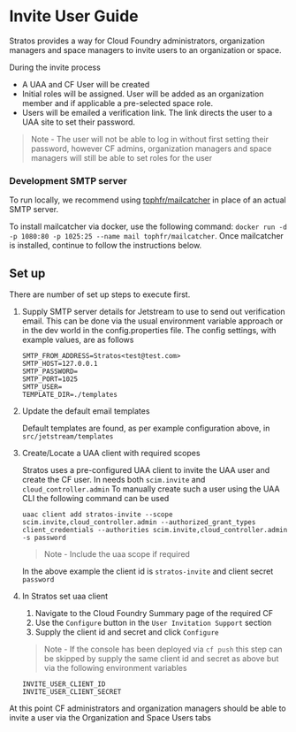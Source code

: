 # Invite User Guide

Stratos provides a way for Cloud Foundry administrators, organization managers and space managers to invite users to an organization or space.

During the invite process

- A UAA and CF User will be created
- Initial roles will be assigned. User will be added as an organization member and if applicable a pre-selected space role.
- Users will be emailed a verification link. The link directs the user to a UAA site to set their password.

> Note - The user will not be able to log in without first setting their password, however CF admins, organization managers and space managers will still be able to set roles for the user

### Development SMTP server
 To run locally, we recommend using [tophfr/mailcatcher](https://hub.docker.com/r/tophfr/mailcatcher/) in place of an actual SMTP server.

 To install mailcatcher via docker, use the following command: `docker run -d -p 1080:80 -p 1025:25 --name mail tophfr/mailcatcher`. Once mailcatcher is installed, continue to follow the instructions below.

## Set up

There are number of set up steps to execute first.

 

1) Supply SMTP server details for Jetstream to use to send out verification email. This can be done via the usual environment variable
   approach or in the dev world in the config.properties file. The config settings, with example values, are as follows

   ```
   SMTP_FROM_ADDRESS=Stratos<test@test.com>
   SMTP_HOST=127.0.0.1
   SMTP_PASSWORD=
   SMTP_PORT=1025
   SMTP_USER=
   TEMPLATE_DIR=./templates
   ```

2) Update the default email templates

   Default templates are found, as per example configuration above, in `src/jetstream/templates`

3) Create/Locate a UAA client with required scopes

   Stratos uses a pre-configured UAA client to invite the UAA user and create the CF user. In needs both `scim.invite` and `cloud_controller.admin`
   To manually create such a user using the UAA CLI the following command can be used

   ```
   uaac client add stratos-invite --scope scim.invite,cloud_controller.admin --authorized_grant_types client_credentials --authorities scim.invite,cloud_controller.admin -s password
   ```

   > Note - Include the uaa scope if required

   In the above example the client id is `stratos-invite` and client secret `password`

4) In Stratos set uaa client
   1) Navigate to the Cloud Foundry Summary page of the required CF
   2) Use the `Configure` button in the `User Invitation Support` section
   3) Supply the client id and secret and click `Configure`

   > Note - If the console has been deployed via `cf push` this step can be skipped by supply the same client id and secret as above but via
   > the following environment variables

   ```
   INVITE_USER_CLIENT_ID
   INVITE_USER_CLIENT_SECRET
   ```

At this point CF administrators and organization managers should be able to invite a user via the Organization and Space Users tabs
